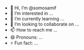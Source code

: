 - 👋 Hi, I’m @somosamif
- 👀 I’m interested in ...
- 🌱 I’m currently learning ...
- 💞️ I’m looking to collaborate on ...
- 📫 How to reach me ...
- 😄 Pronouns: ...
- ⚡ Fun fact: ...

<!---
somosamif/somosamif is a ✨ special ✨ repository because its `README.md` (this file) appears on your GitHub profile.
You can click the Preview link to take a look at your changes.
--->

